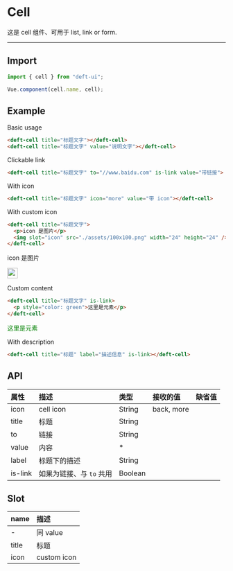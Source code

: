 # Cell

这是 cell 组件、可用于 list, link or form.

---

## Import

```javascript
import { cell } from "deft-ui";

Vue.component(cell.name, cell);
```

## Example

Basic usage

```html
<deft-cell title="标题文字"></deft-cell>
<deft-cell title="标题文字" value="说明文字"></deft-cell>
```

<deft-cell title="标题文字"></deft-cell>
<deft-cell title="标题文字" value="说明文字"></deft-cell>


Clickable link

```html
<deft-cell title="标题文字" to="//www.baidu.com" is-link value="带链接"> </deft-cell>
```
<deft-cell title="标题文字" to="//www.baidu.com" is-link value="带链接"> </deft-cell>

With icon

```html
<deft-cell title="标题文字" icon="more" value="带 icon"></deft-cell>
```
<deft-cell title="标题文字" icon="more" value="带 icon"></deft-cell>

With custom icon

```html
<deft-cell title="标题文字">
  <p>icon 是图片</p>
  <img slot="icon" src="./assets/100x100.png" width="24" height="24" />
</deft-cell>
```
<deft-cell title="标题文字">
  <p>icon 是图片</p>
  <img slot="icon" src="/deft-ui/logo.png" width="24" height="24" />
</deft-cell>


Custom content

```html
<deft-cell title="标题文字" is-link>
  <p style="color: green">这里是元素</p>
</deft-cell>
```
<deft-cell title="标题文字" is-link>
  <p style="color: green">这里是元素</p>
</deft-cell>

With description

```html
<deft-cell title="标题" label="描述信息" is-link></deft-cell>
```
<deft-cell title="标题" label="描述信息" is-link></deft-cell>

## API

| 属性  | 描述 | 类型 | 接收的值 | 缺省值 |
| :------ | :--------------------------------------------------- | :------ | :---------------- | :------ |
| icon    | cell icon | String  | back, more        |         |
| title   | 标题 | String  |    |    |
| to      | 链接 | String  |                   |         |
| value   | 内容 | \*    |                   |         |
| label   | 标题下的描述  | String  |                   |         |
| is-link | 如果为链接、与 `to` 共用 | Boolean |    |         |

## Slot

| name  | 描述    |
| :---- | :------------- |
| -     | 同 value |
| title | 标题 |
| icon  | custom icon |
